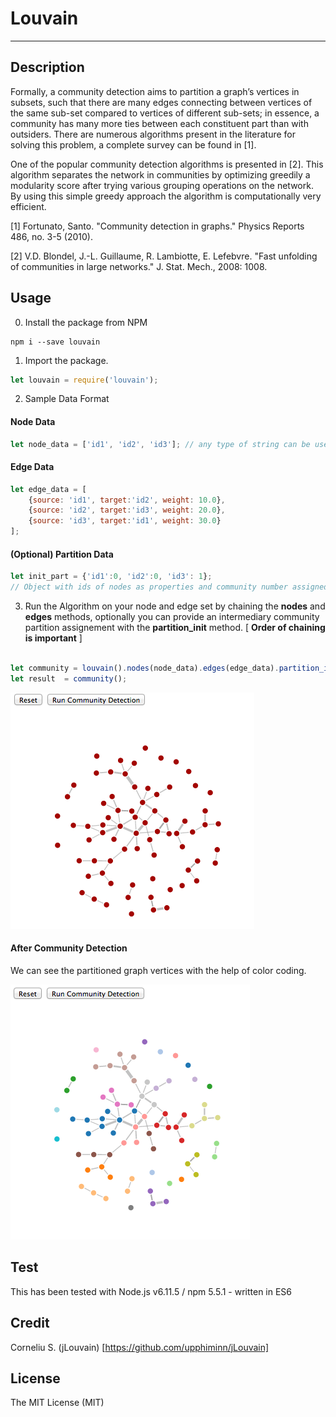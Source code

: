 # Louvain


---
## Description

Formally, a community detection aims to partition a graph’s vertices in subsets, such that there are many edges connecting between vertices of the same sub-set compared to vertices of different sub-sets; in essence, a community has many more ties between each constituent part than with outsiders. There are numerous algorithms present in the literature for solving this problem, a complete survey can be found in [1].  

One of the popular community detection algorithms is presented in [2]. This algorithm separates the network in communities by optimizing greedily a modularity score after trying various grouping operations on the network. By using this simple greedy approach the algorithm is computationally very efficient.

[1] Fortunato, Santo. "Community detection in graphs." Physics Reports 486, no. 3-5 (2010).


[2] V.D. Blondel, J.-L. Guillaume, R. Lambiotte, E. Lefebvre. "Fast unfolding of communities in large networks." J. Stat. Mech., 2008: 1008.

## Usage
0. Install the package from NPM
```shell
npm i --save louvain
```
1. Import the package.
```javascript
let louvain = require('louvain');
```
		
		
2. Sample Data Format
#### Node Data
```javascript
let node_data = ['id1', 'id2', 'id3']; // any type of string can be used as id
```
#### Edge Data
```javascript
let edge_data = [
	{source: 'id1', target:'id2', weight: 10.0},
	{source: 'id2', target:'id3', weight: 20.0}, 
	{source: 'id3', target:'id1', weight: 30.0}
];
```
#### (Optional) Partition Data
```javascript
let init_part = {'id1':0, 'id2':0, 'id3': 1}; 
// Object with ids of nodes as properties and community number assigned as value.
```
3. Run the Algorithm on your node and edge set by chaining the **nodes** and **edges** methods, optionally you can provide an intermediary community partition assignement with the **partition_init** method. [ **Order of chaining is important** ]
```javascript
	
let community = louvain().nodes(node_data).edges(edge_data).partition_init(init_part);
let result  = community();

```
![](example/default.png)

#### After Community Detection

We can see the partitioned graph vertices with the help of color coding.

![](example/communities.png)

## Test
This has been tested with Node.js v6.11.5 / npm 5.5.1 - written in ES6

## Credit
Corneliu S. (jLouvain) [https://github.com/upphiminn/jLouvain]

## License
The MIT License (MIT)

